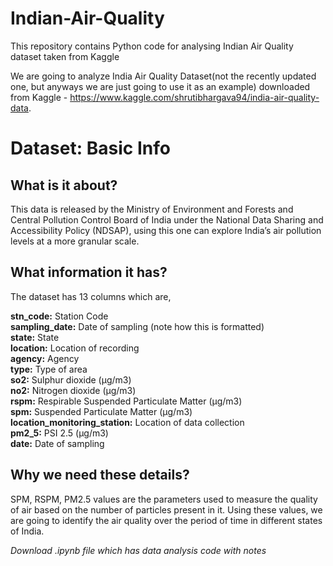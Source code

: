 # Indian-Air-Quality
This repository contains Python code for analysing Indian Air Quality dataset taken from Kaggle

We are going to analyze India Air Quality Dataset(not the recently updated one, but anyways we are just going to use it as an example) downloaded from Kaggle - https://www.kaggle.com/shrutibhargava94/india-air-quality-data.

# Dataset: Basic Info
## What is it about?
This data is released by the Ministry of Environment and Forests and Central Pollution Control Board of India under the National Data Sharing and Accessibility Policy (NDSAP), using this one can explore India’s air pollution levels at a more granular scale.

## What information it has?
The dataset has 13 columns which are,

**stn_code:** Station Code \
**sampling_date:** Date of sampling (note how this is formatted) \
**state:** State \
**location:** Location of recording \
**agency:** Agency \
**type:** Type of area \
**so2:** Sulphur dioxide (µg/m3) \
**no2:** Nitrogen dioxide (µg/m3) \
**rspm:** Respirable Suspended Particulate Matter (µg/m3) \
**spm:** Suspended Particulate Matter (µg/m3) \
**location_monitoring_station:** Location of data collection \
**pm2_5:** PSI 2.5 (µg/m3) \
**date:** Date of sampling
## Why we need these details?
SPM, RSPM, PM2.5 values are the parameters used to measure the quality of air based on the number of particles present in it. Using these values, we are going to identify the air quality over the period of time in different states of India.

*Download .ipynb file which has data analysis code with notes*
